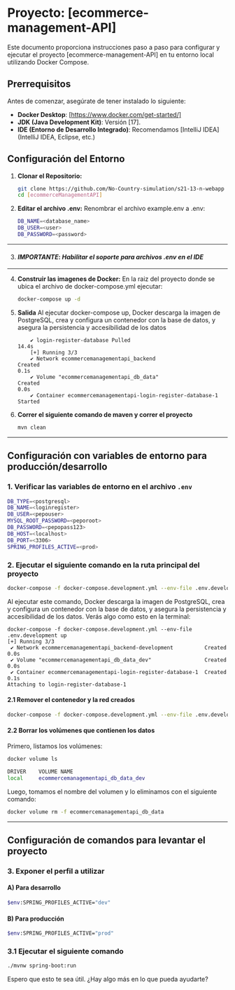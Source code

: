 # Proyecto: [ecommerce-management-API]

Este documento proporciona instrucciones paso a paso para configurar y ejecutar el proyecto [ecommerce-management-API] en tu entorno local utilizando Docker Compose.

## Prerrequisitos

Antes de comenzar, asegúrate de tener instalado lo siguiente:

* **Docker Desktop**: [https://www.docker.com/get-started/]
* **JDK (Java Development Kit)**: Versión [17].
* **IDE (Entorno de Desarrollo Integrado)**: Recomendamos [IntelliJ IDEA] (IntelliJ IDEA, Eclipse, etc.)

## Configuración del Entorno

1. **Clonar el Repositorio:** 
    ```bash
    git clone https://github.com/No-Country-simulation/s21-13-n-webapp
    cd [ecommerceManagementAPI]

    ```
2. **Editar el archivo .env:**
    Renombrar el archivo example.env a .env: 
    ```bash
    DB_NAME=<database_name>
    DB_USER=<user>
    DB_PASSWORD=<password>
    ```
___

3. #### ***IMPORTANTE***: *Habilitar el soporte para archivos .env en el IDE*
___ 

4. **Construir las imagenes de Docker:**
    En la raiz del proyecto donde se ubica el archivo de docker-compose.yml ejecutar: 
    ```bash
    docker-compose up -d
    ```

5. **Salida**
    Al ejecutar docker-compose up, Docker descarga la imagen de PostgreSQL, crea y configura un contenedor con la base de datos, y asegura la persistencia y accesibilidad de los datos
    ``` [+] Running 15/1
        ✔ login-register-database Pulled                                                                                                                                                                                  14.4s 
        [+] Running 3/3
        ✔ Network ecommercemanagementapi_backend                      Created                                                                                                                                              0.1s 
        ✔ Volume "ecommercemanagementapi_db_data"                     Created                                                                                                                                              0.0s 
        ✔ Container ecommercemanagementapi-login-register-database-1  Started       
    ```
6. **Correr el siguiente comando de maven y correr el proyecto**
    ```bash
    mvn clean
    ```
***

## Configuración con variables de entorno para producción/desarrollo

### 1. Verificar las variables de entorno en el archivo `.env`

```bash
DB_TYPE=<postgresql>
DB_NAME=<loginregister>
DB_USER=<pepouser>
MYSQL_ROOT_PASSWORD=<peporoot>
DB_PASSWORD=<pepopass123>
DB_HOST=<localhost>
DB_PORT=<3306>
SPRING_PROFILES_ACTIVE=<prod>
```

### 2. Ejecutar el siguiente comando en la ruta principal del proyecto

```bash
docker-compose -f docker-compose.development.yml --env-file .env.development up
```

Al ejecutar este comando, Docker descarga la imagen de PostgreSQL, crea y configura un contenedor con la base de datos, y asegura la persistencia y accesibilidad de los datos. Verás algo como esto en la terminal:

```
docker-compose -f docker-compose.development.yml --env-file .env.development up
[+] Running 3/3
 ✔ Network ecommercemanagementapi_backend-development          Created                                                                                                                                                                                           0.0s 
 ✔ Volume "ecommercemanagementapi_db_data_dev"                 Created                                                                                                                                                                                           0.0s 
 ✔ Container ecommercemanagementapi-login-register-database-1  Created                                                                                                                                                                                           0.1s 
Attaching to login-register-database-1
```

#### 2.1 Remover el contenedor y la red creados

```bash
docker-compose -f docker-compose.development.yml --env-file .env.development down
```

#### 2.2 Borrar los volúmenes que contienen los datos

Primero, listamos los volúmenes:

```bash
docker volume ls

DRIVER    VOLUME NAME
local     ecommercemanagementapi_db_data_dev
```

Luego, tomamos el nombre del volumen y lo eliminamos con el siguiente comando:

```bash
docker volume rm -f ecommercemanagementapi_db_data
```

---

## Configuración de comandos para levantar el proyecto

### 3. Exponer el perfil a utilizar

#### A) Para desarrollo

```bash
$env:SPRING_PROFILES_ACTIVE="dev"
```

#### B) Para producción

```bash
$env:SPRING_PROFILES_ACTIVE="prod"
```

### 3.1 Ejecutar el siguiente comando

```bash
./mvnw spring-boot:run
```

Espero que esto te sea útil. ¿Hay algo más en lo que pueda ayudarte?